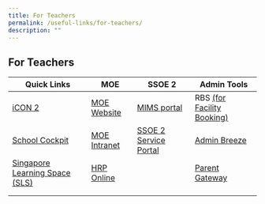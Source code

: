 ```yaml
---
title: For Teachers
permalink: /useful-links/for-teachers/
description: ""
---
```


## For Teachers

<table>
<thead>
  <tr>
    <th>Quick Links</th>
    <th>MOE</th>
    <th>SSOE 2</th>
    <th>Admin Tools</th>
  </tr>
</thead>
<tbody>
  <tr>
    <td><a href="https://icon.moe.edu.sg/">iCON 2</a></td>
    <td><a href="https://www.moe.gov.sg/">MOE Website</a></td>
    <td><a href="https://idp.mims.moe.gov.sg/nidp/saml2/sso">MIMS portal</a></td>
    <td>RBS <a href="https://rbs.avero-tech.com/login.html">(for Facility Booking)</a></td>
  </tr>
  <tr>
    <td><a href="https://schoolcockpit.moe.gov.sg/">School Cockpit</a><br><b><font size=4></font></b></td>
    <td><a href="https://intranet.moe.gov.sg/Pages/Home.aspx">MOE Intranet</a></td>
    <td><a href="https://ssoe2.moe.edu.sg/">SSOE 2 Service Portal</a></td>
    <td><a href="https://kcpss.adminbreeze.com/">Admin Breeze</a></td>
  </tr>
  <tr>
    <td><a href="https://vle.learning.moe.edu.sg/login">Singapore Learning Space (SLS)</a></td>
    <td><a href="https://www.hrp.gov.sg/">HRP Online</a></td>
    <td> </td>
    <td><a href="https://pg.moe.edu.sg/">Parent Gateway</a></td>
  </tr>
  <tr>
    <td></td>
    <td></td>
    <td> </td>
    <td> </td>
  </tr>
  <tr>
    <td></td>
    <td> </td>
    <td> </td>
    <td> </td>
  </tr>
</tbody>
</table>